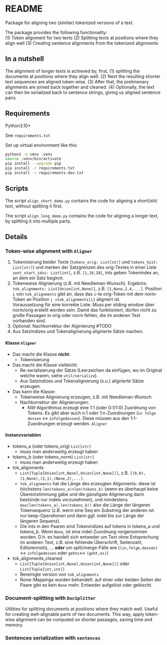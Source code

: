 # README

Package for aligning two (similar) tokenized versions of a text. 

The package provides the following functionality:  
(1) Token alignment for two texts
(2) Splitting texts at positions where they align well
(3) Creating sentence alignments from the tokenized alignments


## In a nutshell

The alignment of longer texts is achieved by, first, (1) splitting the documents at
positions where they align well. (2) Next the resulting shorter text sequences are
aligned token-wise. (3) After that, the prelimenary alignments are joined back
together and cleaned. (4) Optionally, the text can then be serialized back to
sentence strings, giving us aligned sentence pairs.


## Requirements

Python3.10+

See `requirements.txt`

Set up virtual environment like this:

```bash
python3 -m venv .venv 
source .venv/bin/activate 
pip install --upgrade pip 
pip install -r requirements.txt 
pip install -r requirements-dev.txt
```


## Scripts

The script `align_short_demo.py` contains the code for aligning a short(ish) text, without splitting it first.

The script `align_long_demo.py` contains the code for aligning a longer text, by splitting it into multiple parts.


## Details

### Token-wise alignment with `Aligner`

1. Tokenisierung beider Texte (`tokens_orig: List[str]` und `tokens_hist: List[str]`) und merken der Satzgrenzen des orig-Textes in einer Liste `sent_start_idxs: List[int]`, z.B. `[1,10,28]`, ints geben Tokenindex an, an dem ein Satz beginnt.
2. Tokenweise Alignierung (z.B. mit Needleman-Wunsch). Ergebnis: `tok_alignments: List[Union[int,None]]`, z.B. `[1,None,2,4,...]`. Position `i` von `tok_alignments` gibt an, dass das `i`-te orig-Token mit dem norm-Token an Position `j =tok_alignments[i]` aligniert ist.  
Voraussetzung für eine korrekte Liste: Muss per sliding window über norm/orig erstellt worden sein. Damit das funktioniert, dürfen nicht *zu* große Passagen in orig oder norm fehlen, die im anderen Text vorhanden sind.
3. Optional: Nachkorrektur der Alginierung #TODO
4. Aus Satzindizes und Tokenalignierung alignierte Sätze machen. 

#### Klasse `Aligner`

* Das macht die Klasse **nicht**:
  * Tokenisierung
* Das macht die Klasse vielleicht:
  * Re-serialisierung der Sätze (Leerzeichen da einfügen, wo im Original welche waren, siehe `util/serialize`).
  * Aus Satzindizes und Tokenalignierung (s.u.) alignierte Sätze erzeugen.
* Das kann die Klasse:
  * Tokenweise Alignierung erzeugen, z.B. mit Needleman-Wunsch
  * Nachkorrektur der Alignierungen: 
    * NW-Algorithmus erzeugt eine 1:1 (oder 0:1/1:0) Zuordnung von Tokens. Es gibt aber auch n:1 oder 1:n-Zuordnungen (`in folge dessen` <-> `infolgedessen`). Diese müssen aus den 1:1-Zuordnungen erzeugt werden.
`Aligner`

#### Instanzvariablen

* tokens_a (oder tokens_orig) `List[str]`
  * muss man anderweitig erzeugt haben
* tokens_b (oder tokens_norm) `List[str]`
  * muss man anderweitig erzeugt haben
* tok_alignments
  * `List[Tuple[Union[int,None],Union[int,None]]]`, z.B. `[(0,0),(1,None),(2,1),(None,2),...]`. 
  * `tok_alignments` hat die Länge des erzeugten Alignments: diese ist höchstens `len(tokens_a)+len(tokens_b)` (wenn es überhaupt keine Übereinstimmung gäbe und die günstigste Alignierung darin bestünde nur indels vorzunehmen), und mindestens `max(len(tokens_a),len(tokens_b))` also die Länge der längeren Tokensequenz (z.B. wenn eine Seq ein Substring der anderen ist: nur keep-Operationen und dann ggf. indel bis zur Länge der längeren Sequenz).
  * Die ints in den Paaren sind Tokenindizes auf tokens in tokens_a und tokens_b. Wenn `None`, ist eine indel-Zuordnung vorgenommen worden. D.h. es handelt sich entweder um Text ohne Entsprechung im anderen Text, z.B. eine fehlende Überschrift, Seitenzahl, Editorennotiz, ... **oder** um split/merge-Fälle wie (`(in,folge,dessen)` <-> `infolgedessen` oder `gehts`<-> `(geht,es)`)
* tok_alignments_cleaned
  * `List[Tuple[Union[int,None],Union[int,None]]]` oder `List[Tuple[int,int]]`
  * Bereinigte version von `tok_alignments`
  * None-Mappings wurden behandelt: auf einer oder beiden Seiten der Paare gibt es kein `None` mehr. Entweder aufgelöst oder gelöscht.



### Document-splitting with `DocSplitter`

Utilities for splitting documents at positions where they match well. Useful for creating well-alignable parts of two documents. This way, apply token-wise alignment can be computed on shorter passages, saving time and memory.


### Sentences serialization with `sentences`

